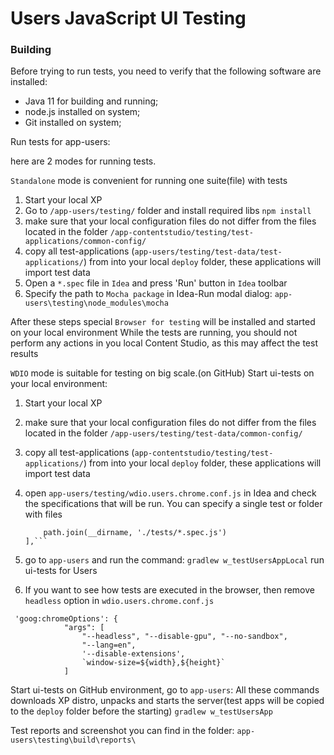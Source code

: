 Users JavaScript UI Testing
===

### Building

Before trying to run tests, you need to verify that the following software are installed:

* Java 11 for building and running;
* node.js installed on system;
* Git installed on system;

Run tests for app-users:


here are 2 modes for running tests.

`Standalone` mode is convenient for running one suite(file) with tests
1. Start your local XP
2. Go to `/app-users/testing/` folder and install required libs
   ``` npm install ```
3. make sure that your local configuration files do not differ from the files located in the folder `/app-contentstudio/testing/test-applications/common-config/`
4. copy all test-applications (`app-users/testing/test-data/test-applications/`) from  into your local `deploy` folder, these applications will import test data
5. Open a `*.spec` file in `Idea` and press 'Run' button in `Idea` toolbar
6. Specify the path to `Mocha package` in Idea-Run modal dialog: `app-users\testing\node_modules\mocha`

After these steps special `Browser for testing` will be installed and started on your local environment
While the tests are running, you should not perform any actions in you local Content Studio, as this may affect the test results


`WDIO` mode is suitable for testing on big scale.(on GitHub)
Start ui-tests on your local environment:
1. Start your local XP
2. make sure that your local configuration files do not differ from the files located in the folder `/app-users/testing/test-data/common-config/`
3. copy all test-applications (`app-contentstudio/testing/test-applications/`) from  into your local `deploy` folder, these applications will import test data
4. open `app-users/testing/wdio.users.chrome.conf.js` in Idea and check the specifications that will be run.
   You can specify a single test or folder with files

    ``` specs: [
        path.join(__dirname, './tests/*.spec.js')
    ],```

5. go to `app-users` and run the command:
   ```gradlew w_testUsersAppLocal```  run ui-tests for Users

6. If you want to see how tests are executed in the browser, then remove ``headless`` option in `wdio.users.chrome.conf.js`

```
 'goog:chromeOptions': {
            "args": [
                "--headless", "--disable-gpu", "--no-sandbox",
                "--lang=en",
                '--disable-extensions',
                `window-size=${width},${height}`
            ]
```
Start ui-tests on GitHub environment,  go to `app-users`:
All these commands downloads XP distro, unpacks and starts the server(test apps will be copied to the `deploy` folder before the starting)
```gradlew w_testUsersApp```


Test reports and screenshot you can find in the folder: ```app-users\testing\build\reports\```



